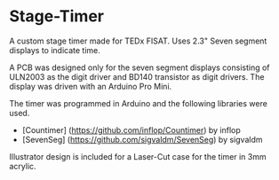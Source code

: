 # Stage-Timer
A custom stage timer made for TEDx FISAT. Uses 2.3" Seven segment displays to indicate time.

A PCB was designed only for the seven segment displays consisting of ULN2003 as the digit driver and BD140 transistor as digit drivers.
The display was driven with an Arduino Pro Mini.


The timer was programmed in Arduino and the following libraries were used.
* [Countimer] (https://github.com/inflop/Countimer) by inflop
* [SevenSeg] (https://github.com/sigvaldm/SevenSeg) by sigvaldm

Illustrator design is included for a Laser-Cut case for the timer in 3mm acrylic.
